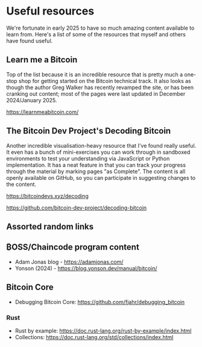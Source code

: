 # Useful resources

We're fortunate in early 2025 to have so much amazing content available to learn from. Here's a list of some of the resources that myself and others have found useful.

## Learn me a Bitcoin
Top of the list because it is an incredible resource that is pretty much a one-stop shop for getting started on the Bitcoin technical track. It also looks as though the author Greg Walker has recently revamped the site, or has been cranking out content; most of the pages were last updated in December 2024/January 2025.

https://learnmeabitcoin.com/

## The Bitcoin Dev Project's Decoding Bitcoin
Another incredible visualisation-heavy resource that I've found really useful. It even has a bunch of mini-exercises you can work through in sandboxed environments to test your understanding via JavaScript or Python implementation. It has a neat feature in that you can track your progress through the material by marking pages "as Complete". The content is all openly available on GitHub, so you can participate in suggesting changes to the content.

https://bitcoindevs.xyz/decoding

https://github.com/bitcoin-dev-project/decoding-bitcoin

## Assorted random links

## ₿OSS/Chaincode program content
- Adam Jonas blog - https://adamjonas.com/
- Yonson (2024) - https://blog.yonson.dev/manual/bitcoin/

## Bitcoin Core
- Debugging Bitcoin Core: https://github.com/fjahr/debugging_bitcoin

### Rust
- Rust by example: https://doc.rust-lang.org/rust-by-example/index.html
- Collections: https://doc.rust-lang.org/std/collections/index.html